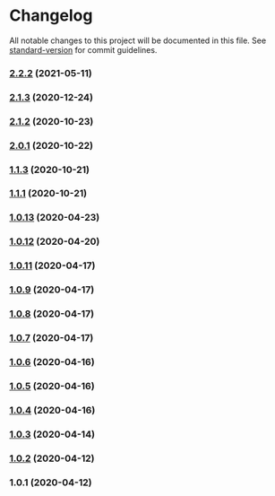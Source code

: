 # Changelog

All notable changes to this project will be documented in this file. See [standard-version](https://github.com/conventional-changelog/standard-version) for commit guidelines.

### [2.2.2](https://github.com/quran-center/quran-meta/compare/v2.1.3...v2.2.2) (2021-05-11)

### [2.1.3](https://github.com/quran-center/quran-meta/compare/v2.1.2...v2.1.3) (2020-12-24)

### [2.1.2](https://github.com/quran-center/quran-meta/compare/v2.0.1...v2.1.2) (2020-10-23)

### [2.0.1](https://github.com/quran-center/quran-meta/compare/v1.1.3...v2.0.1) (2020-10-22)

### [1.1.3](https://github.com/quran-center/quran-meta/compare/v1.1.1...v1.1.3) (2020-10-21)

### [1.1.1](https://github.com/quran-center/quran-meta/compare/v1.0.13...v1.1.1) (2020-10-21)

### [1.0.13](https://github.com/quran-center/quran-meta/compare/v1.0.12...v1.0.13) (2020-04-23)

### [1.0.12](https://github.com/quran-center/quran-meta/compare/v1.0.11...v1.0.12) (2020-04-20)

### [1.0.11](https://github.com/quran-center/quran-meta/compare/v1.0.9...v1.0.11) (2020-04-17)

### [1.0.9](https://github.com/quran-center/quran-meta/compare/v1.0.8...v1.0.9) (2020-04-17)

### [1.0.8](https://github.com/quran-center/quran-meta/compare/v1.0.7...v1.0.8) (2020-04-17)

### [1.0.7](https://github.com/quran-center/quran-meta/compare/v1.0.6...v1.0.7) (2020-04-17)

### [1.0.6](https://github.com/quran-center/quran-meta/compare/v1.0.5...v1.0.6) (2020-04-16)

### [1.0.5](https://github.com/quran-center/quran-meta/compare/v1.0.4...v1.0.5) (2020-04-16)

### [1.0.4](https://github.com/quran-center/quran-meta/compare/v1.0.3...v1.0.4) (2020-04-16)

### [1.0.3](https://github.com/quran-center/quran-meta/compare/v1.0.2...v1.0.3) (2020-04-14)

### [1.0.2](https://github.com/quran-center/quran-meta/compare/v1.0.1...v1.0.2) (2020-04-12)

### 1.0.1 (2020-04-12)
